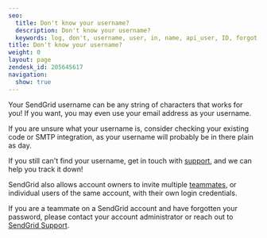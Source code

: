 ```yaml
---
seo:
  title: Don't know your username?
  description: Don't know your username?
  keywords: log, don't, username, user, in, name, api_user, ID, forgot, know, my
title: Don't know your username?
weight: 0
layout: page
zendesk_id: 205645617
navigation:
  show: true
---
```


Your SendGrid username can be any string of characters that works for you! If you want, you may even use your email address as your username.

If you are unsure what your username is, consider checking your existing code or SMTP integration, as your username will probably be in there plain as day.

If you still can't find your username, get in touch with [support](https://support.sendgrid.com/hc/en-us), and we can help you track it down!

SendGrid also allows account owners to invite multiple [teammates]({{root_url}}/User_Guide/Settings/teammates.html), or individual users of the same account, with their own login credentials.

If you are a teammate on a SendGrid account and have forgotten your password, please contact your account administrator or reach out to [SendGrid Support](https://support.sendgrid.com/hc/en-us).
